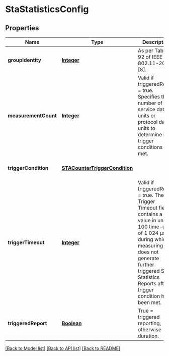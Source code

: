 # StaStatisticsConfig
## Properties

Name | Type | Description | Notes
------------ | ------------- | ------------- | -------------
**groupIdentity** | [**Integer**](integer.md) | As per Table 9-92 of IEEE 802.11-2016 [8]. | [default to null]
**measurementCount** | [**Integer**](integer.md) | Valid if triggeredReport &#x3D; true. Specifies the number of MAC service data units or protocol data units to determine if the trigger conditions are met. | [optional] [default to null]
**triggerCondition** | [**STACounterTriggerCondition**](STACounterTriggerCondition.md) |  | [optional] [default to null]
**triggerTimeout** | [**Integer**](integer.md) | Valid if triggeredReport &#x3D; true. The Trigger Timeout field contains a value in units of 100 time-units of 1 024 µs during which a measuring STA does not generate further triggered STA Statistics Reports after a trigger condition has been met. | [optional] [default to null]
**triggeredReport** | [**Boolean**](boolean.md) | True &#x3D; triggered reporting, otherwise duration. | [default to null]

[[Back to Model list]](../README.md#documentation-for-models) [[Back to API list]](../README.md#documentation-for-api-endpoints) [[Back to README]](../README.md)

